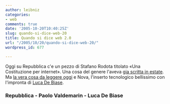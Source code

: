 ```yaml
---
author: leibniz
categories:
- web
comments: true
date: '2005-10-20T10:40:25Z'
slug: quando-si-dice-web-20
title: Quando si dice web 2.0
url: "/2005/10/20/quando-si-dice-web-20/"
wordpress_id: 677

---
```

Oggi su Repubblica c'e un pezzo di Stafano Rodota titolato «Una Costituzione per internet». Una cosa del genere l'aveva [gia scritta in estate](https://www.repubblica.it/2005/g/sezioni/scienza_e_tecnologia/rodotarete/rodotarete/rodotarete.html). Ma [la vera cosa da leggere oggi](https://paolo.evectors.it/italian/2005/10/20.html#a2654) e Nova, l'inserto tecnologico bellissimo con l'impronta di [Luca De Biase](https://blog.debiase.com/braudel/).  


### Repubblica - Paolo Valdemarin - Luca De Biase  

